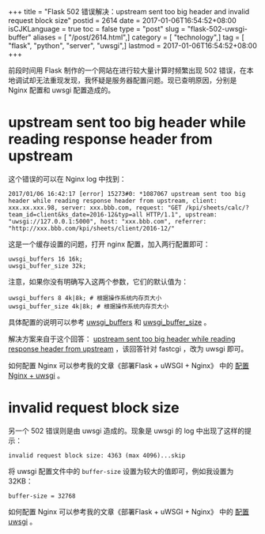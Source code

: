 +++
title = "Flask 502 错误解决：upstream sent too big header and invalid request block size"
postid = 2614
date = 2017-01-06T16:54:52+08:00
isCJKLanguage = true
toc = false
type = "post"
slug = "flask-502-uwsgi-buffer"
aliases = [ "/post/2614.html",]
category = [ "technology",]
tag = [ "flask", "python", "server", "uwsgi",]
lastmod = 2017-01-06T16:54:52+08:00
+++


前段时间用 Flask 制作的一个网站在进行较大量计算时频繁出现 502 错误，在本地调试却无法重现发现，我怀疑是服务器配置问题。现已查明原因，分别是 Nginx 配置和 uwsgi 配置造成的。

<!--more-->

# upstream sent too big header while reading response header from upstream

这个错误的可以在 Nginx log 中找到：

```
2017/01/06 16:42:17 [error] 15273#0: *1087067 upstream sent too big header while reading response header from upstream, client: xxx.xx.xxx.98, server: xxx.bbb.com, request: "GET /kpi/sheets/calc/?team_id=client&ks_date=2016-12&typ=all HTTP/1.1", upstream: "uwsgi://127.0.0.1:5000", host: "xxx.bbb.com", referrer: "http://xxx.bbb.com/kpi/sheets/client/2016-12/"
```


这是一个缓存设置的问题，打开 nginx 配置，加入两行配置即可：

```
uwsgi_buffers 16 16k;
uwsgi_buffer_size 32k;
```

注意，如果你没有明确写入这两个参数，它们的默认值为：

```
uwsgi_buffers 8 4k|8k; # 根据操作系统内存页大小
uwsgi_buffer_size 4k|8k; # 根据操作系统内存页大小
```

具体配置的说明可以参考 [uwsgi_buffers][1] 和 [uwsgi_buffer_size][2] 。

解决方案来自于这个回答： [upstream sent too big header while reading response header from upstream][4] ，该回答针对 fastcgi ，改为 uwsgi 即可。

如何配置 Nginx 可以参考我的文章《部署Flask + uWSGI + Nginx》 中的 [配置 Nginx + uwsgi][3] 。

# invalid request block size

另一个 502 错误则是由 uwsgi 造成的。现象是 uwsgi 的 log 中出现了这样的提示：

```
invalid request block size: 4363 (max 4096)...skip
```

将 uwsgi 配置文件中的 `buffer-size` 设置为较大的值即可，例如我设置为32KB：

```
buffer-size = 32768
```

如何配置 Nginx 可以参考我的文章《部署Flask + uWSGI + Nginx》 中的 [配置 uwsgi][5] 。

[1]: http://nginx.org/en/docs/http/ngx_http_uwsgi_module.html#uwsgi_buffers
[2]: http://nginx.org/en/docs/http/ngx_http_uwsgi_module.html#uwsgi_buffer_size
[3]: https://blog.zengrong.net/post/2568.html#nginx-uwsgi
[4]: http://stackoverflow.com/a/23845727/1542345
[5]: https://blog.zengrong.net/post/2568.html#uwsgi_1
